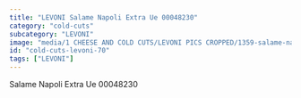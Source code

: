 ```yaml
---
title: "LEVONI Salame Napoli Extra Ue 00048230"
category: "cold-cuts"
subcategory: "LEVONI"
image: "media/1 CHEESE AND COLD CUTS/LEVONI PICS CROPPED/1359-salame-napoli-extra-ue-00048230.jpg"
id: "cold-cuts-levoni-70"
tags: ["LEVONI"]
---
```


Salame Napoli Extra Ue 00048230
